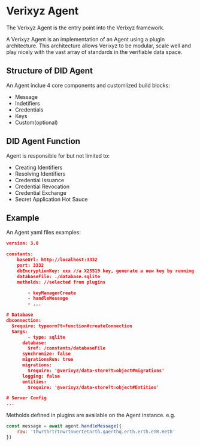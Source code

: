 # Verixyz Agent
The Verixyz Agent is the entry point into the Verixyz framework.

A Verixyz Agent is an implementation of an Agent using a plugin architecture. This architecture allows Verixyz to be modular, scale well and play nicely with the vast array of standards in the verifiable data space. 

## Structure of DID Agent
An Agent inclue 4 core components and customlized build blocks:
- Message
- Indetifiers
- Credentials
- Keys
- Custom(optional)

## DID Agent Function
Agent is responsible for but not limited to:
- Creating Identifiers
- Resolving Identifiers
- Credential Issuance
- Credential Revocation
- Credential Exchange
- Secret Application Hot Sauce

## Example
An Agent yaml files examples: 
 
```json
version: 3.0 

constants:
    baseUrl: http://localhost:3332
    port: 3332
    dbEncryptionKey: xxx //a X25519 key, generate a new key by running `
    databaseFile: ./database.sqlite
    metholds: //selected from plugins

        - keyManagerCreate
        - handleMessage
        - ...

# Database 
dbconnection:
  $require: typeorm?t=function#createConnection
  $args:
        - type: sqlite
      database:
        $ref: /constants/databaseFile
      synchronize: false
      migrationsRun: true
      migrations:
        $require: '@verixyz/data-store?t=object#migrations'
      logging: false
      entities:
        $require: '@verixyz/data-store?t=object#Entities'

# Server Config
...
```

Metholds defined in plugins are available on the Agent instance. e.g.
```js
const message = await agent.handleMessage({
    raw: 'thwrthrtrtnwrtnwertetnrth.qaerthq.erth.erth.eTR.Heth'
})
```


